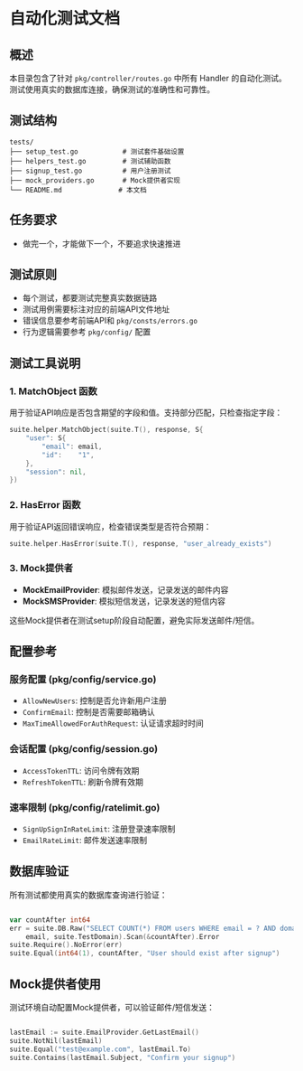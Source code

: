 # 自动化测试文档

## 概述

本目录包含了针对 `pkg/controller/routes.go` 中所有 Handler 的自动化测试。测试使用真实的数据库连接，确保测试的准确性和可靠性。

## 测试结构

```
tests/
├── setup_test.go           # 测试套件基础设置
├── helpers_test.go         # 测试辅助函数
├── signup_test.go          # 用户注册测试
├── mock_providers.go       # Mock提供者实现
└── README.md              # 本文档
```

## 任务要求
- 做完一个，才能做下一个，不要追求快速推进

## 测试原则

- 每个测试，都要测试完整真实数据链路
- 测试用例需要标注对应的前端API文件地址
- 错误信息要参考前端API和 `pkg/consts/errors.go`
- 行为逻辑需要参考 `pkg/config/` 配置

## 测试工具说明

### 1. MatchObject 函数
用于验证API响应是否包含期望的字段和值。支持部分匹配，只检查指定字段：

```go
suite.helper.MatchObject(suite.T(), response, S{
    "user": S{
        "email": email,
        "id":    "1",
    },
    "session": nil,
})
```

### 2. HasError 函数
用于验证API返回错误响应，检查错误类型是否符合预期：

```go
suite.helper.HasError(suite.T(), response, "user_already_exists")
```

### 3. Mock提供者
- **MockEmailProvider**: 模拟邮件发送，记录发送的邮件内容
- **MockSMSProvider**: 模拟短信发送，记录发送的短信内容

这些Mock提供者在测试setup阶段自动配置，避免实际发送邮件/短信。

## 配置参考

### 服务配置 (pkg/config/service.go)
- `AllowNewUsers`: 控制是否允许新用户注册
- `ConfirmEmail`: 控制是否需要邮箱确认
- `MaxTimeAllowedForAuthRequest`: 认证请求超时时间

### 会话配置 (pkg/config/session.go)
- `AccessTokenTTL`: 访问令牌有效期
- `RefreshTokenTTL`: 刷新令牌有效期

### 速率限制 (pkg/config/ratelimit.go)
- `SignUpSignInRateLimit`: 注册登录速率限制
- `EmailRateLimit`: 邮件发送速率限制

## 数据库验证

所有测试都使用真实的数据库查询进行验证：

```go

var countAfter int64
err = suite.DB.Raw("SELECT COUNT(*) FROM users WHERE email = ? AND domain_code = ?", 
    email, suite.TestDomain).Scan(&countAfter).Error
suite.Require().NoError(err)
suite.Equal(int64(1), countAfter, "User should exist after signup")
```

## Mock提供者使用

测试环境自动配置Mock提供者，可以验证邮件/短信发送：

```go

lastEmail := suite.EmailProvider.GetLastEmail()
suite.NotNil(lastEmail)
suite.Equal("test@example.com", lastEmail.To)
suite.Contains(lastEmail.Subject, "Confirm your signup")
```
